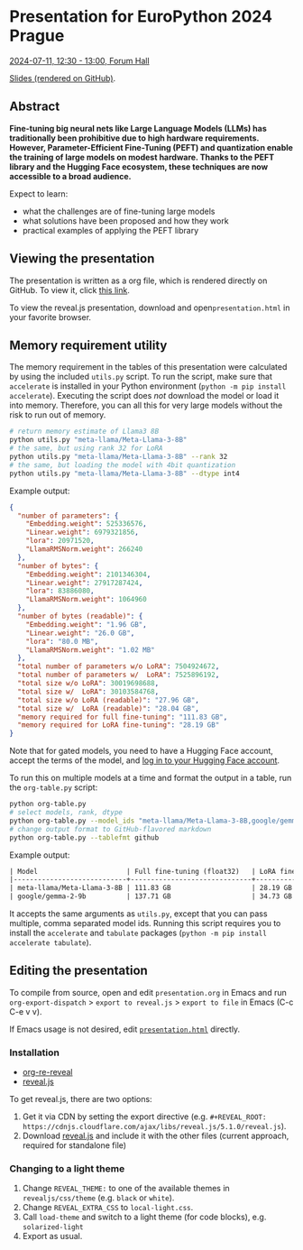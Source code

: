 # Presentation for EuroPython 2024 Prague

[2024-07-11, 12:30 - 13:00, Forum Hall](https://ep2024.europython.eu/session/fine-tuning-large-models-on-local-hardware)

[Slides (rendered on GitHub)](https://github.com/BenjaminBossan/presentations/blob/master/2024-07-11-europython/presentation.org).

## Abstract

**Fine-tuning big neural nets like Large Language Models (LLMs) has traditionally been prohibitive due to high hardware requirements. However, Parameter-Efficient Fine-Tuning (PEFT) and quantization enable the training of large models on modest hardware. Thanks to the PEFT library and the Hugging Face ecosystem, these techniques are now accessible to a broad audience.**

Expect to learn:

- what the challenges are of fine-tuning large models
- what solutions have been proposed and how they work
- practical examples of applying the PEFT library

## Viewing the presentation

The presentation is written as a org file, which is rendered directly on GitHub. To view it, click [this link](https://github.com/BenjaminBossan/presentations/blob/master/2024-07-11-europython/presentation.org).

To view the reveal.js presentation, download and open`presentation.html` in your favorite browser.

## Memory requirement utility

The memory requirement in the tables of this presentation were calculated by using the included `utils.py` script. To run the script, make sure that `accelerate` is installed in your Python environment (`python -m pip install accelerate`). Executing the script does _not_ download the model or load it into memory. Therefore, you can all this for very large models without the risk to run out of memory.

```bash
# return memory estimate of Llama3 8B
python utils.py "meta-llama/Meta-Llama-3-8B"
# the same, but using rank 32 for LoRA
python utils.py "meta-llama/Meta-Llama-3-8B" --rank 32
# the same, but loading the model with 4bit quantization
python utils.py "meta-llama/Meta-Llama-3-8B" --dtype int4
```

Example output:

```json
{
  "number of parameters": {
    "Embedding.weight": 525336576,
    "Linear.weight": 6979321856,
    "lora": 20971520,
    "LlamaRMSNorm.weight": 266240
  },
  "number of bytes": {
    "Embedding.weight": 2101346304,
    "Linear.weight": 27917287424,
    "lora": 83886080,
    "LlamaRMSNorm.weight": 1064960
  },
  "number of bytes (readable)": {
    "Embedding.weight": "1.96 GB",
    "Linear.weight": "26.0 GB",
    "lora": "80.0 MB",
    "LlamaRMSNorm.weight": "1.02 MB"
  },
  "total number of parameters w/o LoRA": 7504924672,
  "total number of parameters w/  LoRA": 7525896192,
  "total size w/o LoRA": 30019698688,
  "total size w/  LoRA": 30103584768,
  "total size w/o LoRA (readable)": "27.96 GB",
  "total size w/  LoRA (readable)": "28.04 GB",
  "memory required for full fine-tuning": "111.83 GB",
  "memory required for LoRA fine-tuning": "28.19 GB"
}
```

Note that for gated models, you need to have a Hugging Face account, accept the terms of the model, and [log in to your Hugging Face account](https://huggingface.co/docs/huggingface_hub/en/quick-start#login-command).

To run this on multiple models at a time and format the output in a table, run the `org-table.py` script:

```bash
python org-table.py
# select models, rank, dtype
python org-table.py --model_ids "meta-llama/Meta-Llama-3-8B,google/gemma-2-9b" --rank 32 --dtype int4
# change output format to GitHub-flavored markdown
python org-table.py --tablefmt github
```

Example output:

```org
| Model                      | Full fine-tuning (float32)   | LoRA fine-tuning (rank 8)   |
|----------------------------+------------------------------+-----------------------------|
| meta-llama/Meta-Llama-3-8B | 111.83 GB                    | 28.19 GB                    |
| google/gemma-2-9b          | 137.71 GB                    | 34.73 GB                    |
```

It accepts the same arguments as `utils.py`, except that you can pass multiple, comma separated model ids. Running this script requires you to install the `accelerate` and `tabulate` packages (`python -m pip install accelerate tabulate`).

## Editing the presentation

To compile from source, open and edit `presentation.org` in Emacs and run `org-export-dispatch` > `export to reveal.js` > `export to file` in Emacs (C-c C-e v v).

If Emacs usage is not desired, edit [`presentation.html`](https://github.com/BenjaminBossan/presentations/blob/main/2023-09-14-pydata/presentation.html) directly.

### Installation

* [org-re-reveal](https://gitlab.com/oer/org-re-reveal)
* [reveal.js](https://github.com/hakimel/reveal.js)

To get reveal.js, there are two options:

1. Get it via CDN by setting the export directive (e.g. `#+REVEAL_ROOT:
   https://cdnjs.cloudflare.com/ajax/libs/reveal.js/5.1.0/reveal.js`).
2. Download
   [reveal.js](https://github.com/hakimel/reveal.js/releases/tag/5.1.0)
   and include it with the other files (current approach, required for standalone file)

### Changing to a light theme

1. Change `REVEAL_THEME:` to one of the available themes in `revealjs/css/theme` (e.g. `black` or `white`).
2. Change `REVEAL_EXTRA_CSS` to `local-light.css`.
3. Call `load-theme` and switch to a light theme (for code blocks), e.g. `solarized-light`
4. Export as usual.
